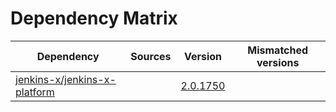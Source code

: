 # Dependency Matrix

Dependency | Sources | Version | Mismatched versions
---------- | ------- | ------- | -------------------
[jenkins-x/jenkins-x-platform](https://github.com/jenkins-x/jenkins-x-platform) |  | [2.0.1750](https://github.com/jenkins-x/jenkins-x-platform/releases/tag/v2.0.1750) | 
